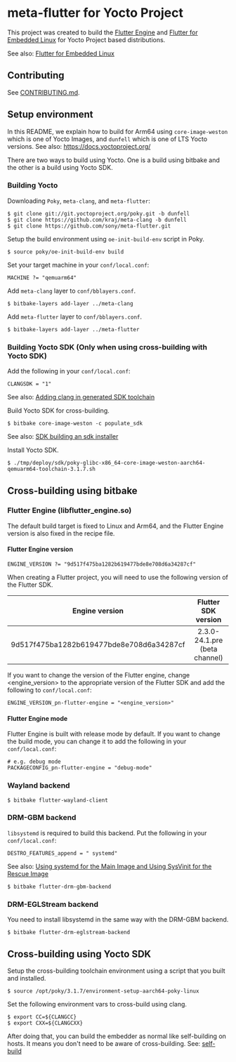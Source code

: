 # meta-flutter for Yocto Project
This project was created to build the [Flutter Engine](https://github.com/flutter/engine) and [Flutter for Embedded Linux](https://github.com/sony/flutter-embedded-linux) for Yocto Project based distributions.

See also: [Flutter for Embedded Linux](https://github.com/sony/flutter-embedded-linux)

## Contributing
See [CONTRIBUTING.md](CONTRIBUTING.md).

## Setup environment
In this README, we explain how to build for Arm64 using `core-image-weston` which is one of Yocto Images, and `dunfell` which is one of LTS Yocto versions. See also: https://docs.yoctoproject.org/

There are two ways to build using Yocto. One is a build using bitbake and the other is a build using Yocto SDK.

### Building Yocto
Downloading `Poky`, `meta-clang`, and `meta-flutter`:
```Shell
$ git clone git://git.yoctoproject.org/poky.git -b dunfell
$ git clone https://github.com/kraj/meta-clang -b dunfell
$ git clone https://github.com/sony/meta-flutter.git
```

Setup the build environment using `oe-init-build-env` script in Poky.
```Shell
$ source poky/oe-init-build-env build
```

Set your target machine in your `conf/local.conf`:
```
MACHINE ?= "qemuarm64"
```

Add `meta-clang` layer to `conf/bblayers.conf`.
```Shell
$ bitbake-layers add-layer ../meta-clang
```

Add `meta-flutter` layer to `conf/bblayers.conf`.
```Shell
$ bitbake-layers add-layer ../meta-flutter
```

### Building Yocto SDK (Only when using cross-building with Yocto SDK)
Add the following in your `conf/local.conf`:
```
CLANGSDK = "1"
```
See also: [Adding clang in generated SDK toolchain](https://github.com/kraj/meta-clang/blob/master/README.md#adding-clang-in-generated-sdk-toolchain)

Build Yocto SDK for cross-building.
```Shell
$ bitbake core-image-weston -c populate_sdk
```
See also: [SDK building an sdk installer](https://www.yoctoproject.org/docs/2.1/sdk-manual/sdk-manual.html#sdk-building-an-sdk-installer)

Install Yocto SDK.
```Shell
$ ./tmp/deploy/sdk/poky-glibc-x86_64-core-image-weston-aarch64-qemuarm64-toolchain-3.1.7.sh
```

## Cross-building using bitbake
### Flutter Engine (libflutter_engine.so)
The default build target is fixed to Linux and Arm64, and the Flutter Engine version is also fixed in the recipe file.

#### Flutter Engine version
```
ENGINE_VERSION ?= "9d517f475ba1282b619477bde8e708d6a34287cf"
```

When creating a Flutter project, you will need to use the following version of the Flutter SDK.  

| Engine version | Flutter SDK version |
| :-------------: | :-------------: |
| 9d517f475ba1282b619477bde8e708d6a34287cf | 2.3.0-24.1.pre (beta channel) |

If you want to change the version of the Flutter engine, change <engine_version> to the appropriate version of the Flutter SDK and add the following to `conf/local.conf`:
```
ENGINE_VERSION_pn-flutter-engine = "<engine_version>"
```

#### Flutter Engine mode
Flutter Engine is built with release mode by default. If you want to change the build mode, you can change it to add the following in your `conf/local.conf`:

```
# e.g. debug mode
PACKAGECONFIG_pn-flutter-engine = "debug-mode"
```

### Wayland backend
```Shell
$ bitbake flutter-wayland-client
```

### DRM-GBM backend
`libsystemd` is required to build this backend. Put the following in your `conf/local.conf`: 
```
DESTRO_FEATURES_append = " systemd"
```
See also: [Using systemd for the Main Image and Using SysVinit for the Rescue Image](https://www.yoctoproject.org/docs/current/mega-manual/mega-manual.html#using-systemd-for-the-main-image-and-using-sysvinit-for-the-rescue-image)

```Shell
$ bitbake flutter-drm-gbm-backend
```

### DRM-EGLStream backend
You need to install libsystemd in the same way with the DRM-GBM backend.

```Shell
$ bitbake flutter-drm-eglstream-backend
```

## Cross-building using Yocto SDK
Setup the cross-building toolchain environment using a script that you built and installed.
```Shell
$ source /opt/poky/3.1.7/environment-setup-aarch64-poky-linux
```

Set the following environment vars to cross-build using clang.
```Shell
$ export CC=${CLANGCC}
$ export CXX=${CLANGCXX}
```

After doing that, you can build the embedder as normal like self-building on hosts. It means you don't need to be aware of cross-building. See: [self-build](https://github.com/sony/flutter-embedded-linux/wiki/Building-Embedded-Linux-embedding-for-Flutter#self-build)
